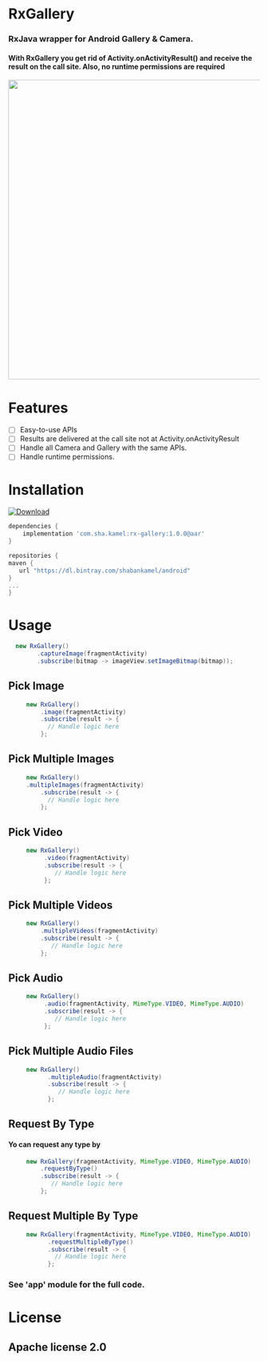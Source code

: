 

# RxGallery
###  RxJava wrapper for Android Gallery & Camera.
#### With RxGallery you get rid of Activity.onActivityResult() and receive the result on the call site. Also,  no runtime permissions are required

<img src="https://github.com/ShabanKamell/RxGallery/blob/master/blob/master/raw/sample.png" height="600">

# Features

 - [ ] Easy-to-use APIs
 - [ ] Results are delivered at the call site not at Activity.onActivityResult 
 - [ ] Handle all Camera and Gallery with the same APIs.
 - [ ]  Handle runtime permissions.

# Installation
[ ![Download](https://api.bintray.com/packages/shabankamel/android/RxGallery/images/download.svg) ](https://bintray.com/shabankamel/android/RxGallery/_latestVersion)
```groovy
dependencies {
    implementation 'com.sha.kamel:rx-gallery:1.0.0@aar'
}

repositories {
maven {
   url "https://dl.bintray.com/shabankamel/android"
}
...
}
```

# Usage
```java
  new RxGallery()  
        .captureImage(fragmentActivity)  
        .subscribe(bitmap -> imageView.setImageBitmap(bitmap));
```
## Pick Image
```java
     new RxGallery()
         .image(fragmentActivity)
         .subscribe(result -> {
           // Handle logic here
         };
```
##  Pick Multiple Images
```java
     new RxGallery()
     .multipleImages(fragmentActivity)
         .subscribe(result -> {
           // Handle logic here
         };
```
## Pick Video
```java
     new RxGallery()
          .video(fragmentActivity)
          .subscribe(result -> {
             // Handle logic here
          };
```
## Pick Multiple Videos
```java
     new RxGallery()
         .multipleVideos(fragmentActivity)
         .subscribe(result -> {
            // Handle logic here
         };
```
## Pick Audio
```java
     new RxGallery()
          .audio(fragmentActivity, MimeType.VIDEO, MimeType.AUDIO)
          .subscribe(result -> {
             // Handle logic here
          };
```
## Pick Multiple Audio Files
```java
     new RxGallery()
           .multipleAudio(fragmentActivity)
           .subscribe(result -> {
              // Handle logic here
           };
```

## Request By Type
#### Yo can request any type by 
```java
     new RxGallery(fragmentActivity, MimeType.VIDEO, MimeType.AUDIO)
         .requestByType()
         .subscribe(result -> {
            // Handle logic here
         };
```

## Request Multiple By Type
```java
     new RxGallery(fragmentActivity, MimeType.VIDEO, MimeType.AUDIO)
           .requestMultipleByType()
           .subscribe(result -> {
             // Handle logic here
           };
```

### See 'app' module for the full code.

# License

## Apache license 2.0
